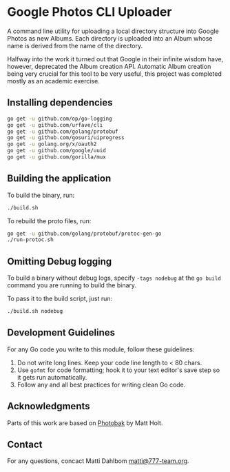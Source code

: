 # Google Photos CLI Uploader

A command line utility for uploading a local directory structure into Google Photos as new Albums. Each directory is uploaded into an Album whose name is derived from the name of the directory.

Halfway into the work it turned out that Google in their infinite wisdom have, however, deprecated the Album creation API. Automatic Album creation being very crucial for this tool to be very useful, this project was completed mostly as an academic exercise.

## Installing dependencies

```sh
go get -u github.com/op/go-logging
go get -u github.com/urfave/cli
go get -u github.com/golang/protobuf
go get -u github.com/gosuri/uiprogress
go get -u golang.org/x/oauth2
go get -u github.com/google/uuid
go get -u github.com/gorilla/mux
```

## Building the application

To build the binary, run:

```sh
./build.sh
```

To rebuild the proto files, run:

```sh
go get -u github.com/golang/protobuf/protoc-gen-go
./run-protoc.sh
```

## Omitting Debug logging

To build a binary without debug logs, specify `-tags nodebug` at the `go build` command you are running to build the binary.

To pass it to the build script, just run:

```sh
./build.sh nodebug
```

## Development Guidelines

For any Go code you write to this module, follow these guidelines:

1. Do not write long lines. Keep your code line length to < 80 chars.
2. Use `gofmt` for code formatting; hook it to your text editor's save step so it gets run automatically.
3. Follow any and all best practices for writing clean Go code.

## Acknowledgments

Parts of this work are based on [Photobak](https://github.com/mholt/photobak) by Matt Holt.

## Contact

For any questions, concact Matti Dahlbom <matti@777-team.org>.
